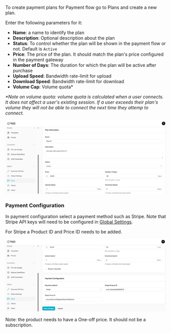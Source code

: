 To create payment plans for Payment flow go to Plans and create a new plan.

Enter the following parameters for it:

- **Name**: a name to identify the plan
- **Description**: Optional description about the plan
- **Status**: To control whether the plan will be shown in the payment flow or not. Default is `Active`
- **Price**: The price of the plan. It should match the plan's price configured in the payment gateway
- **Number of Days**: The duration for which the plan will be active after purchase
- **Upload Speed**: Bandwidth rate-limit for upload
- **Download Speed**: Bandwidth rate-limit for download
- **Volume Cap**: Volume quota*

_*Note on volume quota: volume quota is calculated when a user connects. It does not affect a user's existing session. If a user exceeds their plan's volume they will not be able to connect the next time they attemp to connect._

![Plan Parameters](assets/images/plans/parameters.png)

### Payment Configuration

In payment configuration select a payment method such as Stripe. Note that Stripe API keys will need to be configured in [Global Settings](global-settings.md/#payment-gateway).

For Stripe a Product ID and Price ID needs to be added.

![Payment Configuration](assets/images/plans/payment-configuration.png)

Note: the product needs to have a One-off price. It should not be a subscription.
